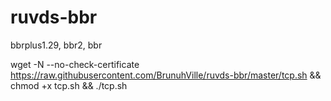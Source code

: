 # ruvds-bbr
bbrplus1.29, bbr2, bbr

wget -N --no-check-certificate https://raw.githubusercontent.com/BrunuhVille/ruvds-bbr/master/tcp.sh && chmod +x tcp.sh && ./tcp.sh
